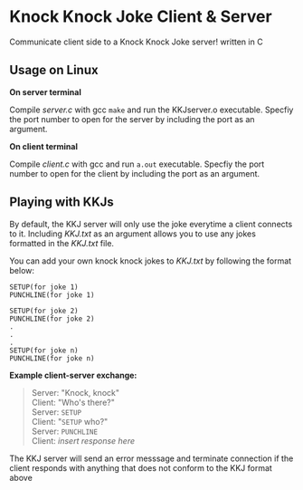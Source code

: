# Knock Knock Joke Client & Server
Communicate client side to a Knock Knock Joke server! written in C

## Usage on Linux

**On server terminal**

Compile *server.c* with gcc `make` and run the KKJserver.o executable.
Specfiy the port number to open for the server by including the port as an argument.

**On client terminal**

Compile *client.c* with gcc and run `a.out` executable. 
Specfiy the port number to open for the client by including the port as an argument.

## Playing with KKJs

By default, the KKJ server will only use the joke everytime a client connects to it. Including *KKJ.txt* as an argument allows you to use any jokes formatted in the *KKJ.txt* file.

You can add your own knock knock jokes to *KKJ.txt* by following the format below:

```
SETUP(for joke 1)
PUNCHLINE(for joke 1)

SETUP(for joke 2)
PUNCHLINE(for joke 2)
.
.
.
SETUP(for joke n)
PUNCHLINE(for joke n)
```

**Example client-server exchange:**
> Server: "Knock, knock"  
Client: "Who's there?"  
Server: `SETUP`  
Client: "`SETUP` who?"  
Server: `PUNCHLINE`  
Client: *insert response here*

The KKJ server will send an error messsage and terminate connection if the client responds with anything that does not conform to the KKJ format above


